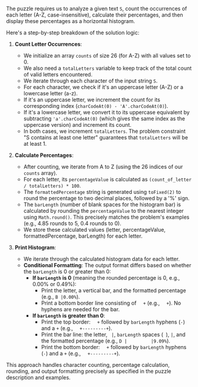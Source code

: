 The puzzle requires us to analyze a given text `S`, count the occurrences of each letter (A-Z, case-insensitive), calculate their percentages, and then display these percentages as a horizontal histogram.

Here's a step-by-step breakdown of the solution logic:

1.  **Count Letter Occurrences**:
    *   We initialize an array `counts` of size 26 (for A-Z) with all values set to 0.
    *   We also need a `totalLetters` variable to keep track of the total count of valid letters encountered.
    *   We iterate through each character of the input string `S`.
    *   For each character, we check if it's an uppercase letter (A-Z) or a lowercase letter (a-z).
    *   If it's an uppercase letter, we increment the count for its corresponding index (`charCodeAt(0) - 'A'.charCodeAt(0)`).
    *   If it's a lowercase letter, we convert it to its uppercase equivalent by subtracting `'a'.charCodeAt(0)` (which gives the same index as the uppercase version) and increment its count.
    *   In both cases, we increment `totalLetters`. The problem constraint "S contains at least one letter" guarantees that `totalLetters` will be at least 1.

2.  **Calculate Percentages**:
    *   After counting, we iterate from A to Z (using the 26 indices of our `counts` array).
    *   For each letter, its `percentageValue` is calculated as `(count_of_letter / totalLetters) * 100`.
    *   The `formattedPercentage` string is generated using `toFixed(2)` to round the percentage to two decimal places, followed by a '%' sign.
    *   The `barLength` (number of blank spaces for the histogram bar) is calculated by rounding the `percentageValue` to the nearest integer using `Math.round()`. This precisely matches the problem's examples (e.g., 4.85 rounds to 5, 0.4 rounds to 0).
    *   We store these calculated values (letter, percentageValue, formattedPercentage, barLength) for each letter.

3.  **Print Histogram**:
    *   We iterate through the calculated histogram data for each letter.
    *   **Conditional Formatting**: The output format differs based on whether the `barLength` is 0 or greater than 0:
        *   **If `barLength` is 0** (meaning the rounded percentage is 0, e.g., 0.00% or 0.49%):
            *   Print the letter, a vertical bar, and the formatted percentage (e.g., `B |0.00%`).
            *   Print a bottom border line consisting of `  +` (e.g., `  +`). No hyphens are needed for the bar.
        *   **If `barLength` is greater than 0**:
            *   Print the top border: `  +` followed by `barLength` hyphens (`-`) and a `+` (e.g., `  +---------+`).
            *   Print the bar line: the letter, ` |`, `barLength` spaces (` `), `|`, and the formatted percentage (e.g., `D |         |9.09%`).
            *   Print the bottom border: `  +` followed by `barLength` hyphens (`-`) and a `+` (e.g., `  +---------+`).

This approach handles character counting, percentage calculation, rounding, and output formatting precisely as specified in the puzzle description and examples.